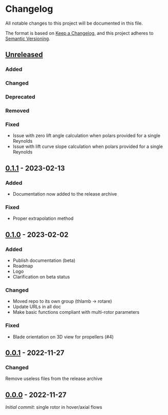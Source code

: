 # Changelog

All notable changes to this project will be documented in this file.

The format is based on [Keep a Changelog][keep_chglog], and this project adheres
to [Semantic Versioning][sem_ver].

## [Unreleased]

### Added

### Changed

### Deprecated

### Removed

### Fixed
- Issue with zero lift angle calculation when polars provided for a single
  Reynolds
- Issue with lift curve slope calculation when polars provided for a single
  Reynolds

## [0.1.1] - 2023-02-13

### Added
- Documentation now added to the release archive

### Fixed
- Proper extrapolation method

## [0.1.0] - 2023-02-02

### Added
- Publish documentation (beta)
- Roadmap
- Logo
- Clarification on beta status

### Changed
- Moved repo to its own group (thlamb -> rotare)
- Update URLs in all doc
- Make basic functions compliant with multi-rotor parameters

### Fixed
- Blade orientation on 3D view for propellers (#4)


## [0.0.1] - 2022-11-27

### Changed

Remove useless files from the release archive

## [0.0.0] - 2022-11-27

_Initial commit_: single rotor in hover/axial flows

[sem_ver]:<https://semver.org/spec/v2.0.0.html>
[keep_chglog]: <https://keepachangelog.com/en/1.0.0/>

[Unreleased]: https://gitlab.uliege.be/rotare/rotare/compare/0.1.1...main
[0.1.1]: https://gitlab.uliege.be/rotare/rotare/compare/0.1.0...0.1.1
[0.1.0]: https://gitlab.uliege.be/rotare/rotare/compare/0.0.1...0.1.0
[0.0.1]: https://gitlab.uliege.be/rotare/rotare/compare/0.0.0...0.0.1
[0.0.0]: https://gitlab.uliege.be/rotare/rotare/-/releases/0.0.0
